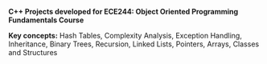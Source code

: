 **C++ Projects developed for ECE244: Object Oriented Programming Fundamentals Course**

**Key concepts:** Hash Tables, Complexity Analysis, Exception Handling, Inheritance, Binary Trees, Recursion, Linked Lists, Pointers, Arrays, Classes and Structures
